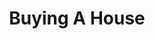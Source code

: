 ---
title: Buying A House
type: buying
image: /img/large_home.jpg
position: center

buying_dream:
    image: /img/nice_house.jpg
    heading: Delivering the dream of home ownership everywhere!
    text: "Since we work primarily by referral, our team looks at the agent-client relationship completely differently. We want to help you find the right home for you — not the “quickest to close” home or the “highest commission” home. Finding the right home can be tough. The path between beginning your search and getting the keys at settlement can be long and tricky. There are many variables to consider on this road: How much home can you afford? What fees do you pay and when? How much should you offer?  What do you do if you are competing with other offers? What steps can you take to protect yourself during this process and while under contract? So, we streamline the process for you"

buying_process:
    image: /img/table_shot.jpeg
    heading: "Our Process"
    text: "We believe that knowledge truly is power. The first thing that we do for homebuyers is provide education on the process to alleviate the stress of these questions and set you up to make the best choices along the way. Okey and Associates takes a hands-on approach to the homebuying process, explaining your options along the way so that you know you're making the right decisions for you. We streamline the homebuying process for you and provide further value by offering a high-quality and reliable network of mortgage lenders, home inspectors, settlement/title companies, utility service providers, contractors, and so much more.\nBuying a home is one of the most important events in your life, and Okey and Associates is here at every step of the way and ready to guide you along this path smoothly."

buying_contact:
    heading: "Let's get in touch"
    text: "Contact us at (202) 412-4533 or info@okeyandassociates.com for more information and to schedule a free homebuying consultation!"
---